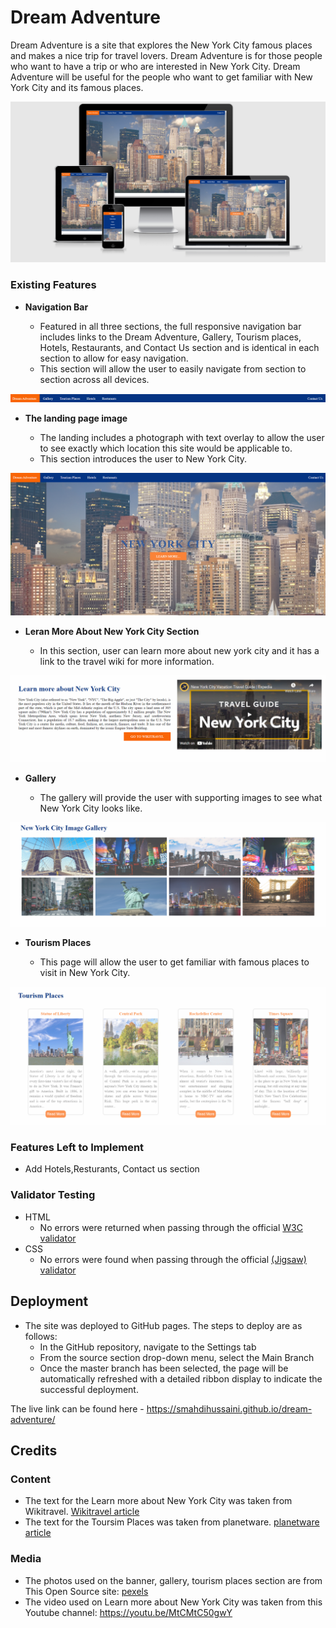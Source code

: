 # Dream Adventure

Dream Adventure is a site that explores the New York City famous places and makes a nice trip for travel lovers. Dream Adventure is for those people who want to have a trip or who are interested in New York City. Dream Adventure will be useful for the people who want to get familiar with New York City and its famous places. 

![Responsice Mockup](https://github.com/smahdihussaini/dream-adventure/blob/main/media/dream-adventure.png)


### Existing Features

- __Navigation Bar__

  - Featured in all three sections, the full responsive navigation bar includes links to the Dream Adventure, Gallery, Tourism places, Hotels, Restaurants, and Contact Us section and is identical in each section to allow for easy navigation.
  - This section will allow the user to easily navigate from section to section across all devices.

![Nav Bar](https://github.com/smahdihussaini/dream-adventure/blob/main/media/4.png)

- __The landing page image__

  - The landing includes a photograph with text overlay to allow the user to see exactly which location this site would be applicable to. 
  - This section introduces the user to New York City.

![Landing Page](https://github.com/smahdihussaini/dream-adventure/blob/main/media/1.png)

- __Leran More About New York City Section__

  - In this section, user can learn more about new york city and it has a link to the travel wiki for more information.

![Learn More About New York City](https://github.com/smahdihussaini/dream-adventure/blob/main/media/5.png)

- __Gallery__

  - The gallery will provide the user with supporting images to see what New York City looks like. 

![Gallery](https://github.com/smahdihussaini/dream-adventure/blob/main/media/2.png)

- __Tourism Places__

  - This page will allow the user to get familiar with famous places to visit in New York City.

![Tourism Places](https://github.com/smahdihussaini/dream-adventure/blob/main/media/3.png)

### Features Left to Implement

- Add Hotels,Resturants, Contact us section


### Validator Testing 

- HTML
  - No errors were returned when passing through the official [W3C validator](https://validator.w3.org/nu/?doc=https%3A%2F%2Fsmahdihussaini.github.io%2Fdream-adventure%2Findex.html)
- CSS
  - No errors were found when passing through the official [(Jigsaw) validator](https://jigsaw.w3.org/css-validator/validator?uri=https%3A%2F%2Fsmahdihussaini.github.io%2Fdream-adventure%2Findex.html&profile=css3svg&usermedium=all&warning=1&vextwarning=&lang=en)

## Deployment

- The site was deployed to GitHub pages. The steps to deploy are as follows: 
  - In the GitHub repository, navigate to the Settings tab 
  - From the source section drop-down menu, select the Main Branch
  - Once the master branch has been selected, the page will be automatically refreshed with a detailed ribbon display to indicate the successful deployment. 

The live link can be found here - https://smahdihussaini.github.io/dream-adventure/ 


## Credits  

### Content 

- The text for the Learn more about New York City was taken from Wikitravel. [Wikitravel article](https://wikitravel.org/en/New_York_City)
- The text for the Toursim Places was taken from planetware. [planetware article](https://www.planetware.com/tourist-attractions-/new-york-city-us-ny-nyc.htm)



### Media

- The photos used on the banner, gallery, tourism places section are from This Open Source site: [pexels](https://www.pexels.com/)
- The video used on Learn more about New York City was taken from this Youtube channel: https://youtu.be/MtCMtC50gwY

